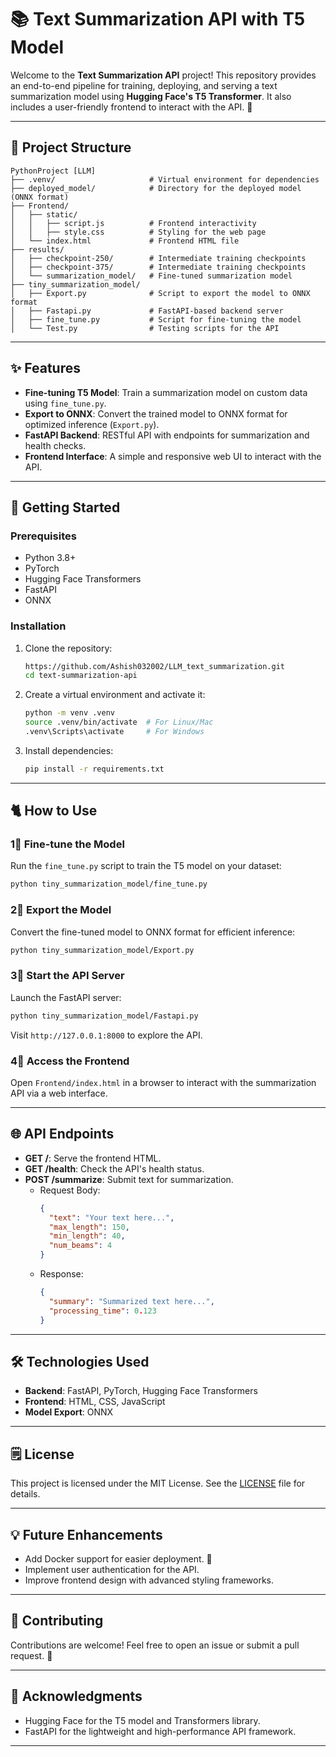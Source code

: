 # 📚 Text Summarization API with T5 Model

Welcome to the **Text Summarization API** project! This repository provides an end-to-end pipeline for training, deploying, and serving a text summarization model using **Hugging Face's T5 Transformer**. It also includes a user-friendly frontend to interact with the API. 🚀

---

## 📂 Project Structure

```plaintext
PythonProject [LLM]
├── .venv/                     # Virtual environment for dependencies
├── deployed_model/            # Directory for the deployed model (ONNX format)
├── Frontend/
│   ├── static/
│   │   ├── script.js          # Frontend interactivity
│   │   ├── style.css          # Styling for the web page
│   └── index.html             # Frontend HTML file
├── results/
│   ├── checkpoint-250/        # Intermediate training checkpoints
│   ├── checkpoint-375/        # Intermediate training checkpoints
│   └── summarization_model/   # Fine-tuned summarization model
├── tiny_summarization_model/
│   ├── Export.py              # Script to export the model to ONNX format
│   ├── Fastapi.py             # FastAPI-based backend server
│   ├── fine_tune.py           # Script for fine-tuning the model
│   └── Test.py                # Testing scripts for the API
```

---

## ✨ Features

- **Fine-tuning T5 Model**: Train a summarization model on custom data using `fine_tune.py`.
- **Export to ONNX**: Convert the trained model to ONNX format for optimized inference (`Export.py`).
- **FastAPI Backend**: RESTful API with endpoints for summarization and health checks.
- **Frontend Interface**: A simple and responsive web UI to interact with the API.

---

## 🚀 Getting Started

### Prerequisites

- Python 3.8+
- PyTorch
- Hugging Face Transformers
- FastAPI
- ONNX

### Installation

1. Clone the repository:
   ```bash
   https://github.com/Ashish032002/LLM_text_summarization.git
   cd text-summarization-api
   ```

2. Create a virtual environment and activate it:
   ```bash
   python -m venv .venv
   source .venv/bin/activate  # For Linux/Mac
   .venv\Scripts\activate     # For Windows
   ```

3. Install dependencies:
   ```bash
   pip install -r requirements.txt
   ```

---

## 🐈️ How to Use

### 1⃣ Fine-tune the Model

Run the `fine_tune.py` script to train the T5 model on your dataset:
```bash
python tiny_summarization_model/fine_tune.py
```

### 2⃣ Export the Model

Convert the fine-tuned model to ONNX format for efficient inference:
```bash
python tiny_summarization_model/Export.py
```

### 3⃣ Start the API Server

Launch the FastAPI server:
```bash
python tiny_summarization_model/Fastapi.py
```

Visit `http://127.0.0.1:8000` to explore the API.

### 4⃣ Access the Frontend

Open `Frontend/index.html` in a browser to interact with the summarization API via a web interface.

---

## 🌐 API Endpoints

- **GET /**: Serve the frontend HTML.
- **GET /health**: Check the API's health status.
- **POST /summarize**: Submit text for summarization.
  - Request Body:
    ```json
    {
      "text": "Your text here...",
      "max_length": 150,
      "min_length": 40,
      "num_beams": 4
    }
    ```
  - Response:
    ```json
    {
      "summary": "Summarized text here...",
      "processing_time": 0.123
    }
    ```

---

## 🛠️ Technologies Used

- **Backend**: FastAPI, PyTorch, Hugging Face Transformers
- **Frontend**: HTML, CSS, JavaScript
- **Model Export**: ONNX

---

## 🗒 License

This project is licensed under the MIT License. See the [LICENSE](LICENSE) file for details.

---

## 💡 Future Enhancements

- Add Docker support for easier deployment. 🐳
- Implement user authentication for the API.
- Improve frontend design with advanced styling frameworks.

---

## 🤝 Contributing

Contributions are welcome! Feel free to open an issue or submit a pull request. 🙌

---

## 🌟 Acknowledgments

- Hugging Face for the T5 model and Transformers library.
- FastAPI for the lightweight and high-performance API framework.

---



